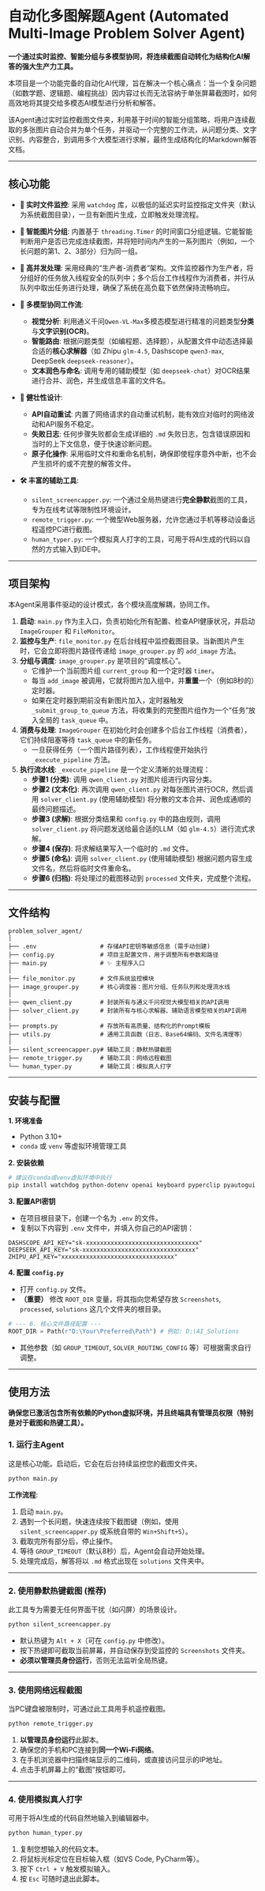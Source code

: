 # **自动化多图解题Agent (Automated Multi-Image Problem Solver Agent)**

**一个通过实时监控、智能分组与多模型协同，将连续截图自动转化为结构化AI解答的强大生产力工具。**

本项目是一个功能完备的自动化AI代理，旨在解决一个核心痛点：当一个复杂问题（如数学题、逻辑题、编程挑战）因内容过长而无法容纳于单张屏幕截图时，如何高效地将其提交给多模态AI模型进行分析和解答。

该Agent通过实时监控截图文件夹，利用基于时间的智能分组策略，将用户连续截取的多张图片自动合并为单个任务，并驱动一个完整的工作流，从问题分类、文字识别、内容整合，到调用多个大模型进行求解，最终生成结构化的Markdown解答文档。

---

## **核心功能**

*   **📂 实时文件监控**: 采用 `watchdog` 库，以极低的延迟实时监控指定文件夹（默认为系统截图目录），一旦有新图片生成，立即触发处理流程。

*   **🧠 智能图片分组**: 内置基于 `threading.Timer` 的时间窗口分组逻辑。它能智能判断用户是否已完成连续截图，并将短时间内产生的一系列图片（例如，一个长问题的第1、2、3部分）归为同一组。

*   **🚀 高并发处理**: 采用经典的“生产者-消费者”架构。文件监控器作为生产者，将分组好的任务放入线程安全的队列中；多个后台工作线程作为消费者，并行从队列中取出任务进行处理，确保了系统在高负载下依然保持流畅响应。

*   **🤖 多模型协同工作流**:
    *   **视觉分析**: 利用通义千问`Qwen-VL-Max`多模态模型进行精准的问题类型**分类**与**文字识别(OCR)**。
    *   **智能路由**: 根据问题类型（如编程题、选择题），从配置文件中动态选择最合适的**核心求解器**（如 Zhipu `glm-4.5`, Dashscope `qwen3-max`, DeepSeek `deepseek-reasoner`）。
    *   **文本润色与命名**: 调用专用的辅助模型（如 `deepseek-chat`）对OCR结果进行合并、润色，并生成信息丰富的文件名。

*   **💪 健壮性设计**:
    *   **API自动重试**: 内置了网络请求的自动重试机制，能有效应对临时的网络波动和API服务不稳定。
    *   **失败日志**: 任何步骤失败都会生成详细的 `.md` 失败日志，包含错误原因和当时的上下文信息，便于快速诊断问题。
    *   **原子化操作**: 采用临时文件和重命名机制，确保即使程序意外中断，也不会产生损坏的或不完整的解答文件。

*   **🛠️ 丰富的辅助工具**:
    *   `silent_screencapper.py`: 一个通过全局热键进行**完全静默**截图的工具，专为在线考试等限制性环境设计。
    *   `remote_trigger.py`: 一个微型Web服务器，允许您通过手机等移动设备远程遥控PC进行截图。
    *   `human_typer.py`: 一个模拟真人打字的工具，可用于将AI生成的代码以自然的方式输入到IDE中。

---

## **项目架构**

本Agent采用事件驱动的设计模式，各个模块高度解耦，协同工作。

1.  **启动**: `main.py` 作为主入口，负责初始化所有配置、检查API健康状况，并启动 `ImageGrouper` 和 `FileMonitor`。
2.  **监控与生产**: `file_monitor.py` 在后台线程中监控截图目录。当新图片产生时，它会立即将图片路径传递给 `image_grouper.py` 的 `add_image` 方法。
3.  **分组与调度**: `image_grouper.py` 是项目的“调度核心”。
    - 它维护一个当前图片组 `current_group` 和一个定时器 `timer`。
    - 每当 `add_image` 被调用，它就将图片加入组中，并**重置**一个（例如8秒的）定时器。
    - 如果在定时器到期前没有新图片加入，定时器触发 `_submit_group_to_queue` 方法，将收集到的完整图片组作为一个“任务”放入全局的 `task_queue` 中。
4.  **消费与处理**: `ImageGrouper` 在初始化时会创建多个后台工作线程（消费者），它们持续阻塞等待 `task_queue` 中的新任务。
    - 一旦获得任务（一个图片路径列表），工作线程便开始执行 `_execute_pipeline` 方法。
5.  **执行流水线**: `_execute_pipeline` 是一个定义清晰的处理流程：
    - **步骤1 (分类)**: 调用 `qwen_client.py` 对图片组进行内容分类。
    - **步骤2 (文本化)**: 再次调用 `qwen_client.py` 对每张图片进行OCR，然后调用 `solver_client.py` (使用辅助模型) 将分散的文本合并、润色成通顺的最终问题描述。
    - **步骤3 (求解)**: 根据分类结果和 `config.py` 中的路由规则，调用 `solver_client.py` 将问题发送给最合适的LLM（如 `glm-4.5`）进行流式求解。
    - **步骤4 (保存)**: 将求解结果写入一个临时的 `.md` 文件。
    - **步骤5 (命名)**: 调用 `solver_client.py` (使用辅助模型) 根据问题内容生成文件名，然后将临时文件重命名。
    - **步骤6 (归档)**: 将处理过的截图移动到 `processed` 文件夹，完成整个流程。

---

## **文件结构**

```
problem_solver_agent/
│
├── .env                  # 存储API密钥等敏感信息 (需手动创建)
├── config.py             # 项目主配置文件，用于调整所有参数和路径
├── main.py               # ✨ 主程序入口
│
├── file_monitor.py       # 文件系统监控模块
├── image_grouper.py      # 核心调度器：图片分组、任务队列和处理流水线
│
├── qwen_client.py        # 封装所有与通义千问视觉大模型相关的API调用
├── solver_client.py      # 封装所有与核心求解器、辅助语言模型相关的API调用
│
├── prompts.py            # 存放所有高质量、结构化的Prompt模板
├── utils.py              # 通用工具函数（日志、Base64编码、文件名清理等）
│
├── silent_screencapper.py# 辅助工具：静默热键截图
├── remote_trigger.py     # 辅助工具：网络远程截图
└── human_typer.py        # 辅助工具：模拟真人打字
```

---

## **安装与配置**

**1. 环境准备**
*   Python 3.10+
*   `conda` 或 `venv` 等虚拟环境管理工具

**2. 安装依赖**
```bash
# 建议在conda或venv虚拟环境中执行
pip install watchdog python-dotenv openai keyboard pyperclip pyautogui Pillow pywin32 qrcode Flask
```

**3. 配置API密钥**
*   在项目根目录下，创建一个名为 `.env` 的文件。
*   复制以下内容到 `.env` 文件中，并填入你自己的API密钥：
  ```
  DASHSCOPE_API_KEY="sk-xxxxxxxxxxxxxxxxxxxxxxxxxxxxxxxx"
  DEEPSEEK_API_KEY="sk-xxxxxxxxxxxxxxxxxxxxxxxxxxxxxxxx"
  ZHIPU_API_KEY="xxxxxxxxxxxxxxxxxxxxxxxxxxxxxxxx"
  ```

**4. 配置 `config.py`**
*   打开 `config.py` 文件。
*   **（重要）** 修改 `ROOT_DIR` 变量，将其指向您希望存放 `Screenshots`, `processed`, `solutions` 这几个文件夹的根目录。
  ```python
  # --- 6. 核心文件路径配置 ---
  ROOT_DIR = Path(r"D:\Your\Preferred\Path") # 例如: D:\AI_Solutions
  ```
*   其他参数（如 `GROUP_TIMEOUT`, `SOLVER_ROUTING_CONFIG` 等）可根据需求自行调整。

---

## **使用方法**

**确保您已激活包含所有依赖的Python虚拟环境，并且终端具有管理员权限（特别是对于截图和热键工具）。**

### **1. 运行主Agent**

这是核心功能。启动后，它会在后台持续监控您的截图文件夹。

```bash
python main.py
```
**工作流程**:
1. 启动 `main.py`。
2. 遇到一个长问题，快速连续按下截图键（例如，使用 `silent_screencapper.py` 或系统自带的 `Win+Shift+S`）。
3. 截取完所有部分后，停止操作。
4. 等待 `GROUP_TIMEOUT`（默认8秒）后，Agent会自动开始处理。
5. 处理完成后，解答将以 `.md` 格式出现在 `solutions` 文件夹中。

---
### **2. 使用静默热键截图 (推荐)**

此工具专为需要无任何界面干扰（如闪屏）的场景设计。

```bash
python silent_screencapper.py
```
*   默认热键为 `Alt + X`（可在 `config.py` 中修改）。
*   按下热键即可截取当前屏幕，并自动保存到受监控的 `Screenshots` 文件夹。
*   **必须以管理员身份运行**，否则无法监听全局热键。

---
### **3. 使用网络远程截图**

当PC键盘被限制时，可通过此工具用手机遥控截图。

```bash
python remote_trigger.py
```
1. **以管理员身份运行**此脚本。
2. 确保您的手机和PC连接到**同一个Wi-Fi网络**。
3. 在手机浏览器中扫描终端显示的二维码，或直接访问显示的IP地址。
4. 点击手机屏幕上的“截图”按钮即可。

---
### **4. 使用模拟真人打字**

可用于将AI生成的代码自然地输入到编辑器中。

```bash
python human_typer.py
```
1. 复制您想输入的代码文本。
2. 将鼠标光标定位在目标输入框（如VS Code, PyCharm等）。
3. 按下 `Ctrl + V` 触发模拟输入。
4. 按 `Esc` 可随时退出此脚本。